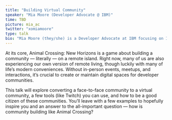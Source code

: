 ```yaml
---
title: "Building Virtual Community"
speaker: "Mia Moore (Developer Advocate @ IBM)"
time: TBD
picture: mia_ac
twitter: "xomiamoore"
type: talk
bio: "Mia Moore (they/she) is a Developer Advocate at IBM focusing on IBM Cloud and Kubernetes. They also run the IBM Developer Twitch channel at twitch.tv/ibmdeveloper. Previous roles include content creation and community management, and they are enthusiastic about good storytelling in digital content. They have played Animal Crossing games since the Gamecube and have already invested an embarrassing amount of hours into the latest iteration. Aside from Animal Crossing, Mia enjoys knitting, birding, and figuring out what to do with their sourdough discards."
---
```


At its core, Animal Crossing: New Horizons is a game about building a community — literally — on a remote island. Right now, many of us are also experiencing our own version of remote living, though luckily with many of life’s modern conveniences. Without in-person events, meetups, and interactions, it’s crucial to create or maintain digital spaces for developer communities.

This talk will explore converting a face-to-face community to a virtual community, a few tools (like Twitch) you can use, and how to be a good citizen of these communities. You’ll leave with a few examples to hopefully inspire you and an answer to the all-important question — how is community building like Animal Crossing?

